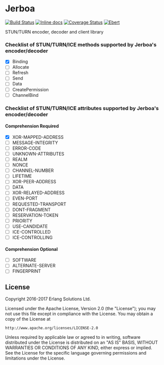 # Jerboa

[![Build Status](https://travis-ci.org/esl/jerboa.svg?branch=travis-ci-integration)](https://travis-ci.org/esl/jerboa)
[![Inline docs](http://inch-ci.org/github/esl/jerboa.svg?branch=master)](http://inch-ci.org/github/esl/jerboa)
[![Coverage Status](https://coveralls.io/repos/github/esl/jerboa/badge.svg?branch=master)](https://coveralls.io/github/esl/jerboa?branch=master)
[![Ebert](https://ebertapp.io/github/esl/jerboa.svg)](https://ebertapp.io/github/esl/jerboa)


STUN/TURN encoder, decoder and client library

### Checklist of STUN/TURN/ICE methods supported by Jerboa's encoder/decoder

- [x] Binding
- [ ] Allocate
- [ ] Refresh
- [ ] Send
- [ ] Data
- [ ] CreatePermission
- [ ] ChannelBind

### Checklist of STUN/TURN/ICE attributes supported by Jerboa's encoder/decoder

#### Comprehension Required

- [x] XOR-MAPPED-ADDRESS
- [ ] MESSAGE-INTEGRITY
- [ ] ERROR-CODE
- [ ] UNKNOWN-ATTRIBUTES
- [ ] REALM
- [ ] NONCE
- [ ] CHANNEL-NUMBER
- [ ] LIFETIME
- [ ] XOR-PEER-ADDRESS
- [ ] DATA
- [ ] XOR-RELAYED-ADDRESS
- [ ] EVEN-PORT
- [ ] REQUESTED-TRANSPORT
- [ ] DONT-FRAGMENT
- [ ] RESERVATION-TOKEN
- [ ] PRIORITY
- [ ] USE-CANDIDATE
- [ ] ICE-CONTROLLED
- [ ] ICE-CONTROLLING

#### Comprehension Optional

- [ ] SOFTWARE
- [ ] ALTERNATE-SERVER
- [ ] FINGERPRINT

## License

Copyright 2016-2017 Erlang Solutions Ltd.

Licensed under the Apache License, Version 2.0 (the "License");
you may not use this file except in compliance with the License.
You may obtain a copy of the License at

    http://www.apache.org/licenses/LICENSE-2.0

Unless required by applicable law or agreed to in writing, software
distributed under the License is distributed on an "AS IS" BASIS,
WITHOUT WARRANTIES OR CONDITIONS OF ANY KIND, either express or implied.
See the License for the specific language governing permissions and
limitations under the License.

